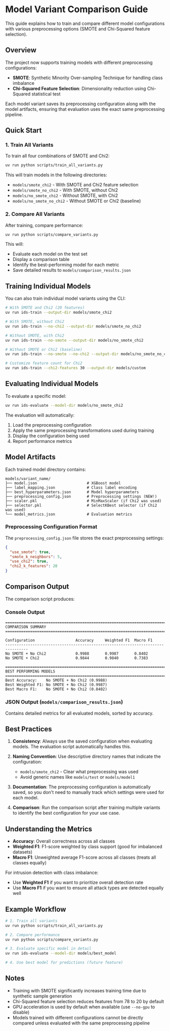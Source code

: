 # Model Variant Comparison Guide

This guide explains how to train and compare different model configurations with various preprocessing options (SMOTE and Chi-Squared feature selection).

## Overview

The project now supports training models with different preprocessing configurations:
- **SMOTE**: Synthetic Minority Over-sampling Technique for handling class imbalance
- **Chi-Squared Feature Selection**: Dimensionality reduction using Chi-Squared statistical test

Each model variant saves its preprocessing configuration along with the model artifacts, ensuring that evaluation uses the exact same preprocessing pipeline.

## Quick Start

### 1. Train All Variants

To train all four combinations of SMOTE and Chi2:

```bash
uv run python scripts/train_all_variants.py
```

This will train models in the following directories:
- `models/smote_chi2` - With SMOTE and Chi2 feature selection
- `models/smote_no_chi2` - With SMOTE, without Chi2
- `models/no_smote_chi2` - Without SMOTE, with Chi2
- `models/no_smote_no_chi2` - Without SMOTE or Chi2 (baseline)

### 2. Compare All Variants

After training, compare performance:

```bash
uv run python scripts/compare_variants.py
```

This will:
- Evaluate each model on the test set
- Display a comparison table
- Identify the best-performing model for each metric
- Save detailed results to `models/comparison_results.json`

## Training Individual Models

You can also train individual model variants using the CLI:

```bash
# With SMOTE and Chi2 (20 features)
uv run ids-train --output-dir models/smote_chi2

# With SMOTE, without Chi2
uv run ids-train --no-chi2 --output-dir models/smote_no_chi2

# Without SMOTE, with Chi2
uv run ids-train --no-smote --output-dir models/no_smote_chi2

# Without SMOTE or Chi2 (baseline)
uv run ids-train --no-smote --no-chi2 --output-dir models/no_smote_no_chi2

# Customize feature count for Chi2
uv run ids-train --chi2-features 30 --output-dir models/custom
```

## Evaluating Individual Models

To evaluate a specific model:

```bash
uv run ids-evaluate --model-dir models/no_smote_chi2
```

The evaluation will automatically:
1. Load the preprocessing configuration
2. Apply the same preprocessing transformations used during training
3. Display the configuration being used
4. Report performance metrics

## Model Artifacts

Each trained model directory contains:

```
models/variant_name/
├── model.json                      # XGBoost model
├── label_mapping.json              # Class label encoding
├── best_hyperparameters.json       # Model hyperparameters
├── preprocessing_config.json       # Preprocessing settings (NEW!)
├── scaler.pkl                      # MinMaxScaler (if Chi2 was used)
├── selector.pkl                    # SelectKBest selector (if Chi2 was used)
└── model_metrics.json              # Evaluation metrics
```

### Preprocessing Configuration Format

The `preprocessing_config.json` file stores the exact preprocessing settings:

```json
{
  "use_smote": true,
  "smote_k_neighbors": 5,
  "use_chi2": true,
  "chi2_k_features": 20
}
```

## Comparison Output

The comparison script produces:

### Console Output
```
================================================================================
COMPARISON SUMMARY
================================================================================

Configuration                  Accuracy     Weighted F1  Macro F1
--------------------------------------------------------------------------------
No SMOTE + No Chi2             0.9988       0.9987       0.8402
No SMOTE + Chi2                0.9844       0.9840       0.7383

================================================================================
BEST PERFORMING MODELS
================================================================================
Best Accuracy:    No SMOTE + No Chi2 (0.9988)
Best Weighted F1: No SMOTE + No Chi2 (0.9987)
Best Macro F1:    No SMOTE + No Chi2 (0.8402)
```

### JSON Output (`models/comparison_results.json`)

Contains detailed metrics for all evaluated models, sorted by accuracy.

## Best Practices

1. **Consistency**: Always use the saved configuration when evaluating models. The evaluation script automatically handles this.

2. **Naming Convention**: Use descriptive directory names that indicate the configuration:
   - `models/smote_chi2` - Clear what preprocessing was used
   - Avoid generic names like `models/test` or `models/model1`

3. **Documentation**: The preprocessing configuration is automatically saved, so you don't need to manually track which settings were used for each model.

4. **Comparison**: Run the comparison script after training multiple variants to identify the best configuration for your use case.

## Understanding the Metrics

- **Accuracy**: Overall correctness across all classes
- **Weighted F1**: F1-score weighted by class support (good for imbalanced datasets)
- **Macro F1**: Unweighted average F1-score across all classes (treats all classes equally)

For intrusion detection with class imbalance:
- Use **Weighted F1** if you want to prioritize overall detection rate
- Use **Macro F1** if you want to ensure all attack types are detected equally well

## Example Workflow

```bash
# 1. Train all variants
uv run python scripts/train_all_variants.py

# 2. Compare performance
uv run python scripts/compare_variants.py

# 3. Evaluate specific model in detail
uv run ids-evaluate --model-dir models/best_model

# 4. Use best model for predictions (future feature)
```

## Notes

- Training with SMOTE significantly increases training time due to synthetic sample generation
- Chi-Squared feature selection reduces features from 78 to 20 by default
- GPU acceleration is used by default when available (use `--no-gpu` to disable)
- Models trained with different configurations cannot be directly compared unless evaluated with the same preprocessing pipeline
